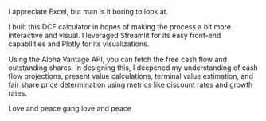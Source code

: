 I appreciate Excel, but man is it boring to look at. 

I built this DCF calculator in hopes of making the process a bit more interactive and visual. I leveraged Streamlit for its easy front-end capabilities and Plotly for its visualizations. 

Using the Alpha Vantage API, you can fetch the free cash flow and outstanding shares. In designing this, I deepened my understanding of cash flow projections, present value calculations, terminal value estimation, and fair share price determination using metrics like discount rates and growth rates.

Love and peace gang love and peace
